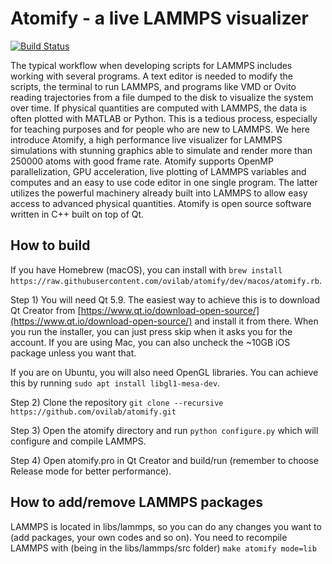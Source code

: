 # Atomify - a live LAMMPS visualizer #

[![Build Status](https://travis-ci.org/ovilab/atomify.svg?branch=dev)](https://travis-ci.org/ovilab/atomify)

The typical workflow when developing scripts for LAMMPS includes working with several programs. A text editor is needed to modify the scripts, the terminal to run LAMMPS, and programs like VMD or Ovito reading trajectories from a file dumped to the disk to visualize the system over time. If physical quantities are computed with LAMMPS, the data is often plotted with MATLAB or Python. This is a tedious process, especially for teaching purposes and for people who are new to LAMMPS. We here introduce Atomify, a high performance live visualizer for LAMMPS simulations with stunning graphics able to simulate and render more than 250000 atoms with good frame rate. Atomify supports OpenMP parallelization, GPU acceleration, live plotting of LAMMPS variables and computes and an easy to use code editor in one single program. The latter utilizes the powerful machinery already built into LAMMPS to allow easy access to advanced physical quantities. Atomify is open source software written in C++ built on top of Qt. 

## How to build ##

If you have Homebrew (macOS), you can install with `brew install https://raw.githubusercontent.com/ovilab/atomify/dev/macos/atomify.rb`.

Step 1)
You will need Qt 5.9. The easiest way to achieve this is to download Qt Creator from [https://www.qt.io/download-open-source/](https://www.qt.io/download-open-source/) and install it from there. When you run the installer, you can just press skip when it asks you for the account. If you are using Mac, you can also uncheck the ~10GB iOS package unless you want that.

If you are on Ubuntu, you will also need OpenGL libraries. You can achieve this by running `sudo apt install libgl1-mesa-dev`.

Step 2)
Clone the repository `git clone --recursive https://github.com/ovilab/atomify.git`

Step 3)
Open the atomify directory and run `python configure.py` which will configure and compile LAMMPS. 

Step 4)
Open atomify.pro in Qt Creator and build/run (remember to choose Release mode for better performance).

## How to add/remove LAMMPS packages ##
LAMMPS is located in libs/lammps, so you can do any changes you want to (add packages, your own codes and so on). You need to recompile LAMMPS with (being in the libs/lammps/src folder)
`make atomify mode=lib`
